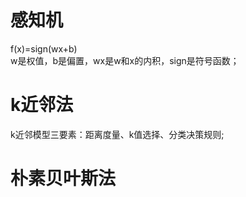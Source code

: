 # 感知机
f(x)=sign(wx+b)</br>
w是权值，b是偏置，wx是w和x的内积，sign是符号函数；</br>
# k近邻法
k近邻模型三要素：距离度量、k值选择、分类决策规则;</br>
# 朴素贝叶斯法